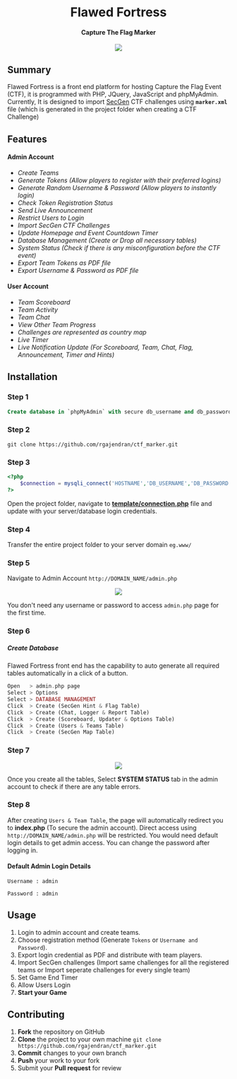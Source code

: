 <h1 align="center"> Flawed Fortress</h1>
<h4 align="center">Capture The Flag Marker</h4>
<p align="center">
<img align="center" src="https://cloud.githubusercontent.com/assets/12548071/25828874/ad225488-344a-11e7-84f1-2add49df6818.gif">
</p>


## Summary

Flawed Fortress is a front end platform for hosting Capture the Flag Event (CTF), it is programmed with PHP, JQuery, JavaScript and phpMyAdmin. Currently, It is designed to import [SecGen](https://github.com/cliffe/SecGen) CTF challenges using **`marker.xml`** file (which is generated in the project folder when creating a CTF Challenge)

## Features

#### Admin Account

* <i>Create Teams</i>
* <i>Generate Tokens (Allow players to register with their preferred logins) </i>
* <i>Generate Random Username & Password (Allow players to instantly login)</i>
* <i>Check Token Registration Status</i>
* <i>Send Live Announcement</i>
* <i>Restrict Users to Login</i>
* <i>Import SecGen CTF Challenges</i>
* <i>Update Homepage and Event Countdown Timer</i>
* <i>Database Management (Create or Drop all necessary tables)</i>
* <i>System Status (Check if there is any misconfiguration before the CTF event)</i>
* <i>Export Team Tokens as PDF file</i>
* <i>Export Username & Password as PDF file</i>

#### User Account

* _Team Scoreboard_
* _Team Activity_
* _Team Chat_
* _View Other Team Progress_
* _Challenges are represented as country map_
* _Live Timer_
* _Live Notification Update (For Scoreboard, Team, Chat, Flag, Announcement, Timer and Hints)_

## Installation

### Step 1

```sql
Create database in `phpMyAdmin` with secure db_username and db_password
```

### Step 2

```
git clone https://github.com/rgajendran/ctf_marker.git
```

### Step 3

```php
<?php
    $connection = mysqli_connect('HOSTNAME','DB_USERNAME','DB_PASSWORD','DATABASE_NAME');
?>
```

Open the project folder, navigate to **[template/connection.php](https://github.com/rgajendran/ctf_marker/blob/master/template/connection.php)** file and update with your server/database login credentials.

### Step 4

Transfer the entire project folder to your server domain `eg.www/`

### Step 5

Navigate to Admin Account `http://DOMAIN_NAME/admin.php`

<p align="center">
<img align="center" src="https://cloud.githubusercontent.com/assets/12548071/25828827/56a97f3c-344a-11e7-9388-10f19a3262a5.gif">
</p>

You don't need any username or password to access `admin.php` page for the first time. 

### Step 6

##### Create Database

Flawed Fortress front end has the capability to auto generate all required tables automatically in a click of a button. 

```php
Open   > admin.php page
Select > Options
Select > DATABASE MANAGEMENT
Click  > Create (SecGen Hint & Flag Table)
Click  > Create (Chat, Logger & Report Table)
Click  > Create (Scoreboard, Updater & Options Table)
Click  > Create (Users & Teams Table)
Click  > Create (SecGen Map Table)
```

### Step 7

<p align="center">
<img align="center" src="https://cloud.githubusercontent.com/assets/12548071/25874940/c6e073b0-350c-11e7-919d-9e92ab4a6959.png">
</p>

Once you create all the tables, Select <b>SYSTEM STATUS</b> tab in the admin account to check if there are any table errors.

### Step 8

After creating `Users & Team Table`, the page will automatically redirect you to <b>index.php</b> (To secure the admin account). Direct access using `http://DOMAIN_NAME/admin.php` will be restricted. You would need default login details to get admin access. You can change the password after logging in.

#### Default Admin Login Details

```
Username : admin

Password : admin
```

## Usage

1. Login to admin account and create teams.
2. Choose registration method (Generate `Tokens` or `Username and Password`).
3. Export login credential as PDF and distribute with team players.
4. Import SecGen challenges (Import same challenges for all the registered teams or Import seperate challenges for every single team)
5. Set Game End Timer
6. Allow Users Login
7. **Start your Game**
    

## Contributing

 1. **Fork** the repository on GitHub
 2. **Clone** the project to your own machine ```git clone https://github.com/rgajendran/ctf_marker.git```
 3. **Commit** changes to your own branch
 4. **Push** your work to your fork
 5. Submit your **Pull request** for review
